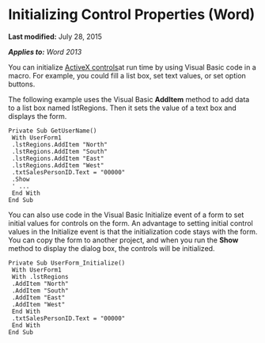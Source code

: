 
# Initializing Control Properties (Word)

 **Last modified:** July 28, 2015

 _**Applies to:** Word 2013_

You can initialize  [ActiveX controls](http://msdn.microsoft.com/library/befa20c2-c4e7-1a53-7740-248885691710%28Office.15%29.aspx)at run time by using Visual Basic code in a macro. For example, you could fill a list box, set text values, or set option buttons.

The following example uses the Visual Basic  **AddItem** method to add data to a list box named lstRegions. Then it sets the value of a text box and displays the form.



```
Private Sub GetUserName() 
 With UserForm1 
 .lstRegions.AddItem "North" 
 .lstRegions.AddItem "South" 
 .lstRegions.AddItem "East" 
 .lstRegions.AddItem "West" 
 .txtSalesPersonID.Text = "00000" 
 .Show 
 ' ... 
 End With 
End Sub
```

You can also use code in the Visual Basic Initialize event of a form to set initial values for controls on the form. An advantage to setting initial control values in the Initialize event is that the initialization code stays with the form. You can copy the form to another project, and when you run the  **Show** method to display the dialog box, the controls will be initialized.



```
Private Sub UserForm_Initialize() 
 With UserForm1 
 With .lstRegions 
 .AddItem "North" 
 .AddItem "South" 
 .AddItem "East" 
 .AddItem "West" 
 End With 
 .txtSalesPersonID.Text = "00000" 
 End With 
End Sub
```

